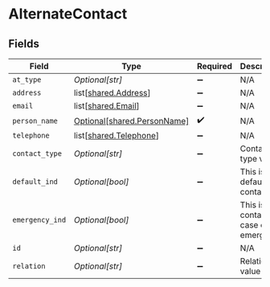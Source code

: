 # AlternateContact


## Fields

| Field                                                                | Type                                                                 | Required                                                             | Description                                                          | Example                                                              |
| -------------------------------------------------------------------- | -------------------------------------------------------------------- | -------------------------------------------------------------------- | -------------------------------------------------------------------- | -------------------------------------------------------------------- |
| `at_type`                                                            | *Optional[str]*                                                      | :heavy_minus_sign:                                                   | N/A                                                                  | AlternateContact                                                     |
| `address`                                                            | list[[shared.Address](undefined/models/shared/address.md)]           | :heavy_minus_sign:                                                   | N/A                                                                  |                                                                      |
| `email`                                                              | list[[shared.Email](undefined/models/shared/email.md)]               | :heavy_minus_sign:                                                   | N/A                                                                  |                                                                      |
| `person_name`                                                        | [Optional[shared.PersonName]](undefined/models/shared/personname.md) | :heavy_check_mark:                                                   | N/A                                                                  |                                                                      |
| `telephone`                                                          | list[[shared.Telephone](undefined/models/shared/telephone.md)]       | :heavy_minus_sign:                                                   | N/A                                                                  |                                                                      |
| `contact_type`                                                       | *Optional[str]*                                                      | :heavy_minus_sign:                                                   | Contact type value                                                   | Relative                                                             |
| `default_ind`                                                        | *Optional[bool]*                                                     | :heavy_minus_sign:                                                   | This is the default contact                                          | true                                                                 |
| `emergency_ind`                                                      | *Optional[bool]*                                                     | :heavy_minus_sign:                                                   | This is the contact in case of an emergency                          | true                                                                 |
| `id`                                                                 | *Optional[str]*                                                      | :heavy_minus_sign:                                                   | N/A                                                                  |                                                                      |
| `relation`                                                           | *Optional[str]*                                                      | :heavy_minus_sign:                                                   | Relation value                                                       | Mother                                                               |